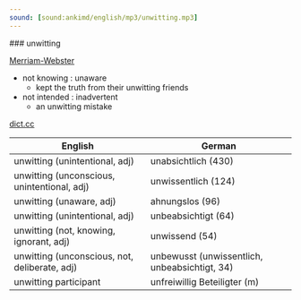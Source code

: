 ```yaml
---
sound: [sound:ankimd/english/mp3/unwitting.mp3]
---
```


\### unwitting

[Merriam-Webster](https://www.merriam-webster.com/dictionary/unwitting)

- not knowing : unaware
    - kept the truth from their unwitting friends
- not intended : inadvertent
    - an unwitting mistake

[dict.cc](https://www.dict.cc/unwitting)

| English        | German       |
| -------------- | ------------ |
| unwitting (unintentional, adj) | unabsichtlich (430) |
| unwitting (unconscious, unintentional, adj) | unwissentlich (124) |
| unwitting (unaware, adj) | ahnungslos (96) |
| unwitting (unintentional, adj) | unbeabsichtigt (64) |
| unwitting (not, knowing, ignorant, adj) | unwissend (54) |
| unwitting (unconscious, not, deliberate, adj) | unbewusst (unwissentlich, unbeabsichtigt, 34) |
| unwitting participant | unfreiwillig Beteiligter (m) |
